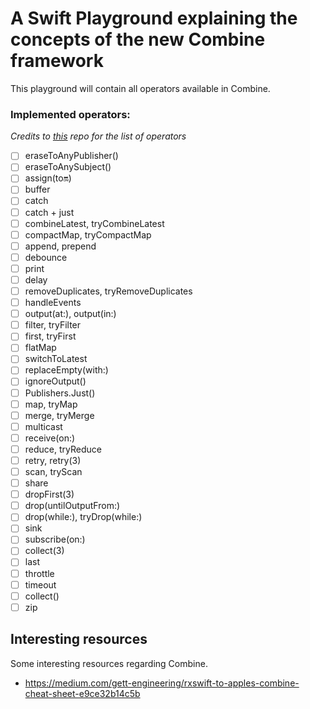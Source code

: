 # A Swift Playground explaining the concepts of the new Combine framework
This playground will contain all operators available in Combine.

### Implemented operators:
_Credits to [this](https://github.com/freak4pc/rxswift-to-combine-cheatsheet) repo for the list of operators_

- [ ] eraseToAnyPublisher()
- [ ] eraseToAnySubject()
- [ ] assign(to:on:)
- [ ] buffer
- [ ] catch
- [ ] catch + just
- [ ] combineLatest, tryCombineLatest
- [ ] compactMap, tryCompactMap
- [ ] append, prepend
- [ ] debounce
- [ ] print
- [ ] delay
- [ ] removeDuplicates, tryRemoveDuplicates
- [ ] handleEvents
- [ ] output(at:), output(in:)
- [ ] filter, tryFilter
- [ ] first, tryFirst
- [ ] flatMap
- [ ] switchToLatest
- [ ] replaceEmpty(with:)
- [ ] ignoreOutput()
- [ ] Publishers.Just()
- [ ] map, tryMap
- [ ] merge, tryMerge
- [ ] multicast
- [ ] receive(on:)
- [ ] reduce, tryReduce
- [ ] retry, retry(3)
- [ ] scan, tryScan
- [ ] share
- [ ] dropFirst(3)
- [ ] drop(untilOutputFrom:)
- [ ] drop(while:), tryDrop(while:)
- [ ] sink
- [ ] subscribe(on:)
- [ ] collect(3) 
- [ ] last
- [ ] throttle
- [ ] timeout
- [ ] collect()
- [ ] zip

## Interesting resources
Some interesting resources regarding Combine.

- https://medium.com/gett-engineering/rxswift-to-apples-combine-cheat-sheet-e9ce32b14c5b
